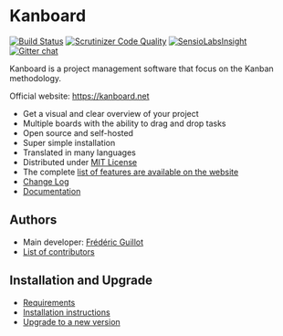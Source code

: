 Kanboard
========

[![Build Status](https://travis-ci.org/fguillot/kanboard.svg)](https://travis-ci.org/fguillot/kanboard)
[![Scrutinizer Code Quality](https://scrutinizer-ci.com/g/fguillot/kanboard/badges/quality-score.png?s=2b6490781608657cc8c43d02285bfafb4f489528)](https://scrutinizer-ci.com/g/fguillot/kanboard/)
[![SensioLabsInsight](https://insight.sensiolabs.com/projects/5e50750e-fc62-4a1f-b02a-71991123a2a7/mini.png)](https://insight.sensiolabs.com/projects/5e50750e-fc62-4a1f-b02a-71991123a2a7)
[![Gitter chat](https://badges.gitter.im/kanboard/gitter.png)](https://gitter.im/kanboard/kanboard)

Kanboard is a project management software that focus on the Kanban methodology.

Official website: <https://kanboard.net>

- Get a visual and clear overview of your project
- Multiple boards with the ability to drag and drop tasks
- Open source and self-hosted
- Super simple installation
- Translated in many languages
- Distributed under [MIT License](https://github.com/fguillot/kanboard/blob/master/LICENSE)
- The complete [list of features are available on the website](https://kanboard.net/features)
- [Change Log](https://github.com/fguillot/kanboard/blob/master/ChangeLog)
- [Documentation](https://github.com/fguillot/kanboard/blob/master/doc/index.markdown)

Authors
-------

- Main developer: [Frédéric Guillot](https://github.com/fguillot)
- [List of contributors](https://github.com/fguillot/kanboard/blob/master/CONTRIBUTORS.md)

Installation and Upgrade
------------------------

- [Requirements](https://kanboard.net/documentation/requirements)
- [Installation instructions](https://kanboard.net/documentation/installation)
- [Upgrade to a new version](https://kanboard.net/documentation/update)
